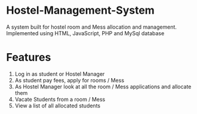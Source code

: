 # Hostel-Management-System
A system built for hostel room and Mess allocation and management. Implemented using HTML, JavaScript, PHP and MySql database

# Features
 1. Log in as student or Hostel Manager
 2. As student pay fees, apply for rooms / Mess
 3. As Hostel Manager look at all the room / Mess applications and allocate them
 4. Vacate Students from a room / Mess
 5. View a list of all allocated students





